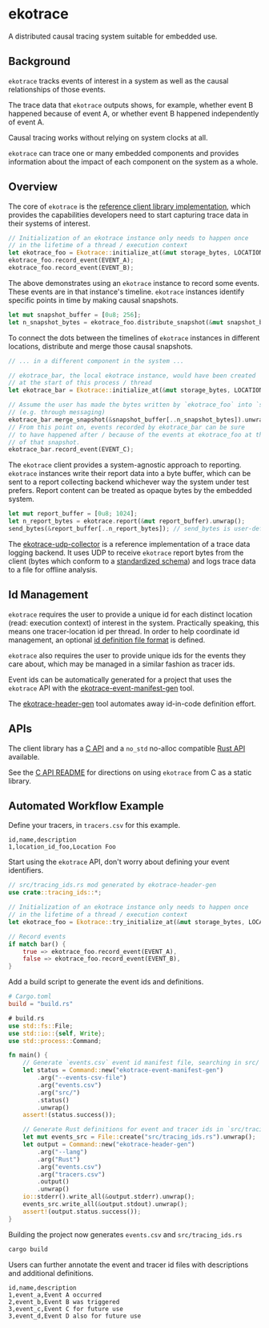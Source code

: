 # ekotrace

A distributed causal tracing system suitable for embedded use.

## Background

`ekotrace` tracks events of interest in a system as well as
the causal relationships of those events.

The trace data that `ekotrace` outputs shows, for example,
whether event B happened because of event A, or
whether event B happened independently of event A.

Causal tracing works without relying on system clocks at all.

`ekotrace` can trace one or many embedded components and provides
information about the impact of each component on the system as
a whole.

## Overview

The core of `ekotrace` is the [reference client library implementation](ekotrace),
which provides the capabilities developers need to start capturing trace
data in their systems of interest.

```rust
// Initialization of an ekotrace instance only needs to happen once
// in the lifetime of a thread / execution context
let ekotrace_foo = Ekotrace::initialize_at(&mut storage_bytes, LOCATION_ID_FOO).unwrap();
ekotrace_foo.record_event(EVENT_A);
ekotrace_foo.record_event(EVENT_B);
```

The above demonstrates using an `ekotrace` instance to record some events. These events are
in that instance's timeline.
`ekotrace` instances identify specific points in time by making causal snapshots.

```rust
let mut snapshot_buffer = [0u8; 256];
let n_snapshot_bytes = ekotrace_foo.distribute_snapshot(&mut snapshot_buffer).unwrap();
```

To connect the dots between the timelines of `ekotrace` instances in different locations,
distribute and merge those causal snapshots.

```rust
// ... in a different component in the system ...

// ekotrace_bar, the local ekotrace instance, would have been created
// at the start of this process / thread
let ekotrace_bar = Ekotrace::initialize_at(&mut storage_bytes, LOCATION_ID_BAR).unwrap();

// Assume the user has made the bytes written by `ekotrace_foo` into `snapshot_buffer` available
// (e.g. through messaging)
ekotrace_bar.merge_snapshot(&snapshot_buffer[..n_snapshot_bytes]).unwrap();
// From this point on, events recorded by ekotrace_bar can be sure
// to have happened after / because of the events at ekotrace_foo at the time
// of that snapshot.
ekotrace_bar.record_event(EVENT_C);
```

The `ekotrace` client provides a system-agnostic approach to reporting. `ekotrace` instances
write their report data into a byte buffer, which can be sent to a report collecting backend
whichever way the system under test prefers. Report content can be treated as opaque
bytes by the embedded system.

```rust
let mut report_buffer = [0u8; 1024];
let n_report_bytes = ekotrace.report(&mut report_buffer).unwrap();
send_bytes(&report_buffer[..n_report_bytes]); // send_bytes is user-defined
```

The [ekotrace-udp-collector](ekotrace-udp-collector) is a reference implementation of a
trace data logging backend. It uses UDP to receive `ekotrace` report bytes from the client
(bytes which conform to a [standardized schema](schemas/log_reporting.lcm)) and logs
trace data to a file for offline analysis.

## Id Management

`ekotrace` requires the user to provide a unique id for each distinct location (read: execution context) of interest
in the system. Practically speaking, this means one tracer-location id per thread. In order to
help coordinate id management, an optional [id definition file format](ekotrace-header-gen/README.md#id-management-format) is defined.

`ekotrace` also requires the user to provide unique ids for the events they care about, which may
be managed in a similar fashion as tracer ids.

Event ids can be automatically generated for a project that uses the `ekotrace` API
with the [ekotrace-event-manifest-gen](ekotrace-event-manifest-gen) tool.

The [ekotrace-header-gen](ekotrace-header-gen) tool automates away id-in-code definition effort.

## APIs

The client library has a [C API](ekotrace-capi) and a `no_std` no-alloc compatible [Rust API](ekotrace) available.

See the [C API README](ekotrace-capi/README.md) for directions on using
`ekotrace` from C as a static library.

## Automated Workflow Example

Define your tracers, in `tracers.csv` for this example.

```csv
id,name,description
1,location_id_foo,Location Foo
```

Start using the `ekotrace` API, don't worry about defining your event identifiers.

```rust
// src/tracing_ids.rs mod generated by ekotrace-header-gen
use crate::tracing_ids::*;

// Initialization of an ekotrace instance only needs to happen once
// in the lifetime of a thread / execution context
let ekotrace_foo = Ekotrace::try_initialize_at(&mut storage_bytes, LOCATION_ID_FOO).unwrap();

// Record events
if match bar() {
    true => ekotrace_foo.record_event(EVENT_A),
    false => ekotrace_foo.record_event(EVENT_B),
}
```

Add a build script to generate the event ids and definitions.

```toml
# Cargo.toml
build = "build.rs"
```

```rust
# build.rs
use std::fs::File;
use std::io::{self, Write};
use std::process::Command;

fn main() {
    // Generate `events.csv` event id manifest file, searching in src/ directory
    let status = Command::new("ekotrace-event-manifest-gen")
        .arg("--events-csv-file")
        .arg("events.csv")
        .arg("src/")
        .status()
        .unwrap()
    assert!(status.success());

    // Generate Rust definitions for event and tracer ids in `src/tracing_ids.rs`
    let mut events_src = File::create("src/tracing_ids.rs").unwrap();
    let output = Command::new("ekotrace-header-gen")
        .arg("--lang")
        .arg("Rust")
        .arg("events.csv")
        .arg("tracers.csv")
        .output()
        .unwrap()
    io::stderr().write_all(&output.stderr).unwrap();
    events_src.write_all(&output.stdout).unwrap();
    assert!(output.status.success());
}
```

Building the project now generates `events.csv` and `src/tracing_ids.rs`

```bash
cargo build
```

Users can further annotate the event and tracer id files with descriptions
and additional definitions.

```csv
id,name,description
1,event_a,Event A occurred
2,event_b,Event B was triggered
3,event_c,Event C for future use
3,event_d,Event D also for future use
```
